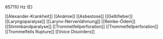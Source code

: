 657110 Hz (E)

[[Alexander-Krankheit]]
[[Anämie]]
[[Asbestose]]
[[Gelbfieber]]
[[Laryngoparalyse]]
[[Larynx-Nervenlähmung]]
[[Reinke-Ödem]]
[[Stimmbandparalyse]]
[[Trommelfellperforation]]
[[Trommelfellperforation]]
[[Trommelfells Rupture]]
[[Voice Disoirders]]